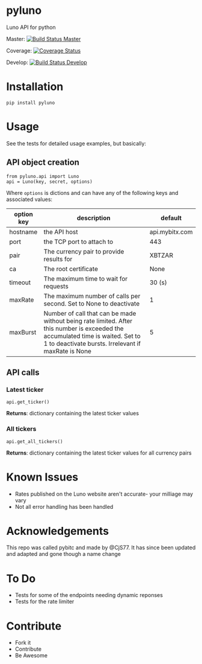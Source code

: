 # pyluno
Luno API for python

Master: [![Build Status Master](https://travis-ci.org/grantstephens/pyluno.svg?branch=master)](https://travis-ci.org/grantstephens/pyluno)

Coverage: [![Coverage Status](https://coveralls.io/repos/github/grantstephens/pyluno/badge.svg)](https://coveralls.io/github/grantstephens/pyluno)

Develop: [![Build Status Develop](https://travis-ci.org/grantstephens/pyluno.svg?branch=develop)](https://travis-ci.org/grantstephens/pyluno)

# Installation

    pip install pyluno

# Usage

See the tests for detailed usage examples, but basically:

## API object creation

    from pyluno.api import Luno
    api = Luno(key, secret, options)

Where `options` is  dictions and can have any of the following keys and associated values:

| option key   | description      | default |
|--------------|------------------|---------|
| hostname | the API host | api.mybitx.com |
| port | the TCP port to attach to | 443 |
| pair | The currency pair to provide results for | XBTZAR |
| ca | The root certificate | None |
| timeout | The maximum time to wait for requests | 30 (s) |
| maxRate | The maximum number of calls per second. Set to None to deactivate |  1 |
| maxBurst | Number of call that can be made without being rate limited. After this number is exceeded the accumulated time is waited. Set to 1 to deactivate bursts. Irrelevant if maxRate is None | 5 |

## API calls

### Latest ticker

    api.get_ticker()

**Returns**: dictionary containing the latest ticker values

### All tickers

    api.get_all_tickers()

**Returns**: dictionary containing the latest ticker values for all currency pairs

# Known Issues

-   Rates published on the Luno website aren't accurate- your milliage may vary
-   Not all error handling has been handled

# Acknowledgements

This repo was called pybitc and made by @CjS77. It has since been updated
and adapted and gone though a name change

# To Do

-   Tests for some of the endpoints needing dynamic reponses
-   Tests for the rate limiter


# Contribute

-  Fork it
-  Contribute
-  Be Awesome
